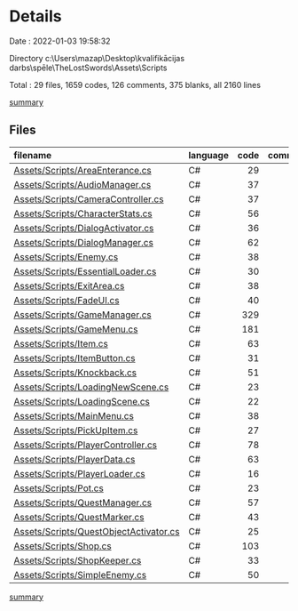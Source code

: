 # Details

Date : 2022-01-03 19:58:32

Directory c:\Users\mazap\Desktop\kvalifikācijas darbs\spēle\TheLostSwords\Assets\Scripts

Total : 29 files,  1659 codes, 126 comments, 375 blanks, all 2160 lines

[summary](results.md)

## Files
| filename | language | code | comment | blank | total |
| :--- | :--- | ---: | ---: | ---: | ---: |
| [Assets/Scripts/AreaEnterance.cs](/Assets/Scripts/AreaEnterance.cs) | C# | 29 | 3 | 6 | 38 |
| [Assets/Scripts/AudioManager.cs](/Assets/Scripts/AudioManager.cs) | C# | 37 | 2 | 10 | 49 |
| [Assets/Scripts/CameraController.cs](/Assets/Scripts/CameraController.cs) | C# | 37 | 5 | 12 | 54 |
| [Assets/Scripts/CharacterStats.cs](/Assets/Scripts/CharacterStats.cs) | C# | 56 | 7 | 11 | 74 |
| [Assets/Scripts/DialogActivator.cs](/Assets/Scripts/DialogActivator.cs) | C# | 36 | 2 | 7 | 45 |
| [Assets/Scripts/DialogManager.cs](/Assets/Scripts/DialogManager.cs) | C# | 62 | 3 | 17 | 82 |
| [Assets/Scripts/Enemy.cs](/Assets/Scripts/Enemy.cs) | C# | 38 | 0 | 9 | 47 |
| [Assets/Scripts/EssentialLoader.cs](/Assets/Scripts/EssentialLoader.cs) | C# | 30 | 2 | 8 | 40 |
| [Assets/Scripts/ExitArea.cs](/Assets/Scripts/ExitArea.cs) | C# | 38 | 4 | 13 | 55 |
| [Assets/Scripts/FadeUI.cs](/Assets/Scripts/FadeUI.cs) | C# | 40 | 2 | 8 | 50 |
| [Assets/Scripts/GameManager.cs](/Assets/Scripts/GameManager.cs) | C# | 329 | 11 | 49 | 389 |
| [Assets/Scripts/GameMenu.cs](/Assets/Scripts/GameMenu.cs) | C# | 181 | 12 | 40 | 233 |
| [Assets/Scripts/Item.cs](/Assets/Scripts/Item.cs) | C# | 63 | 3 | 14 | 80 |
| [Assets/Scripts/ItemButton.cs](/Assets/Scripts/ItemButton.cs) | C# | 31 | 2 | 8 | 41 |
| [Assets/Scripts/Knockback.cs](/Assets/Scripts/Knockback.cs) | C# | 51 | 6 | 7 | 64 |
| [Assets/Scripts/LoadingNewScene.cs](/Assets/Scripts/LoadingNewScene.cs) | C# | 23 | 2 | 6 | 31 |
| [Assets/Scripts/LoadingScene.cs](/Assets/Scripts/LoadingScene.cs) | C# | 22 | 2 | 5 | 29 |
| [Assets/Scripts/MainMenu.cs](/Assets/Scripts/MainMenu.cs) | C# | 38 | 2 | 10 | 50 |
| [Assets/Scripts/PickUpItem.cs](/Assets/Scripts/PickUpItem.cs) | C# | 27 | 2 | 7 | 36 |
| [Assets/Scripts/PlayerController.cs](/Assets/Scripts/PlayerController.cs) | C# | 78 | 4 | 20 | 102 |
| [Assets/Scripts/PlayerData.cs](/Assets/Scripts/PlayerData.cs) | C# | 63 | 12 | 22 | 97 |
| [Assets/Scripts/PlayerLoader.cs](/Assets/Scripts/PlayerLoader.cs) | C# | 16 | 2 | 4 | 22 |
| [Assets/Scripts/Pot.cs](/Assets/Scripts/Pot.cs) | C# | 23 | 2 | 6 | 31 |
| [Assets/Scripts/QuestManager.cs](/Assets/Scripts/QuestManager.cs) | C# | 57 | 16 | 12 | 85 |
| [Assets/Scripts/QuestMarker.cs](/Assets/Scripts/QuestMarker.cs) | C# | 43 | 2 | 10 | 55 |
| [Assets/Scripts/QuestObjectActivator.cs](/Assets/Scripts/QuestObjectActivator.cs) | C# | 25 | 2 | 8 | 35 |
| [Assets/Scripts/Shop.cs](/Assets/Scripts/Shop.cs) | C# | 103 | 5 | 27 | 135 |
| [Assets/Scripts/ShopKeeper.cs](/Assets/Scripts/ShopKeeper.cs) | C# | 33 | 7 | 9 | 49 |
| [Assets/Scripts/SimpleEnemy.cs](/Assets/Scripts/SimpleEnemy.cs) | C# | 50 | 2 | 10 | 62 |

[summary](results.md)